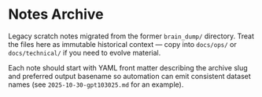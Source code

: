 # Notes Archive

Legacy scratch notes migrated from the former `brain_dump/` directory. Treat the files here as immutable historical context — copy into `docs/ops/` or `docs/technical/` if you need to evolve material.

Each note should start with YAML front matter describing the archive slug and preferred output basename so automation can emit consistent dataset names (see `2025-10-30-gpt103025.md` for an example).
